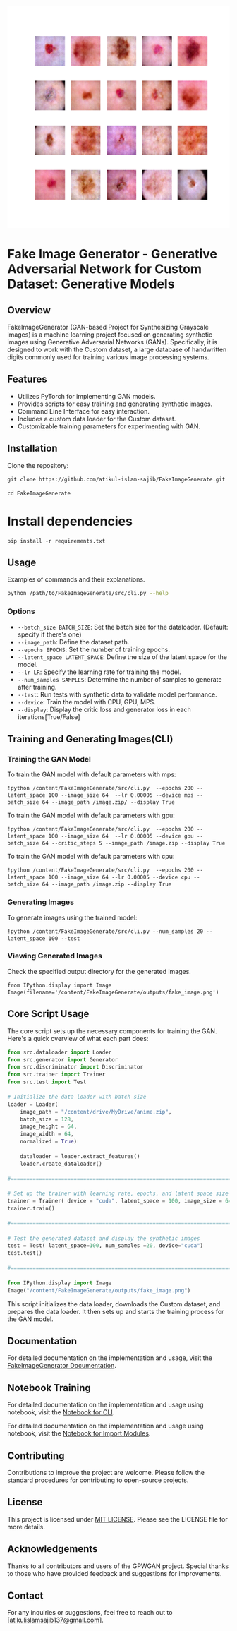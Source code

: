 ![GPCGAN](./outputs/fake_image.png)

# Fake Image Generator - Generative Adversarial Network for Custom Dataset: Generative Models

## Overview

FakeImageGenerator (GAN-based Project for Synthesizing Grayscale images) is a machine learning project focused on generating synthetic images using Generative Adversarial Networks (GANs). Specifically, it is designed to work with the Custom dataset, a large database of handwritten digits commonly used for training various image processing systems.

## Features

- Utilizes PyTorch for implementing GAN models.
- Provides scripts for easy training and generating synthetic images.
- Command Line Interface for easy interaction.
- Includes a custom data loader for the Custom dataset.
- Customizable training parameters for experimenting with GAN.

## Installation

Clone the repository:

```
git clone https://github.com/atikul-islam-sajib/FakeImageGenerate.git

cd FakeImageGenerate
```

# Install dependencies

```
pip install -r requirements.txt
```

## Usage

Examples of commands and their explanations.

```bash
python /path/to/FakeImageGenerate/src/cli.py --help
```

### Options

- `--batch_size BATCH_SIZE`: Set the batch size for the dataloader. (Default: specify if there's one)
- `--image_path`: Define the dataset path.
- `--epochs EPOCHS`: Set the number of training epochs.
- `--latent_space LATENT_SPACE`: Define the size of the latent space for the model.
- `--lr LR`: Specify the learning rate for training the model.
- `--num_samples SAMPLES`: Determine the number of samples to generate after training.
- `--test`: Run tests with synthetic data to validate model performance.
- `--device`: Train the model with CPU, GPU, MPS.
- `--display`: Display the critic loss and generator loss in each iterations[True/False]

## Training and Generating Images(CLI)

### Training the GAN Model

To train the GAN model with default parameters with mps:

```
!python /content/FakeImageGenerate/src/cli.py  --epochs 200 --latent_space 100 --image_size 64  --lr 0.00005 --device mps --batch_size 64 --image_path /image.zip/ --display True
```

To train the GAN model with default parameters with gpu:

```
!python /content/FakeImageGenerate/src/cli.py  --epochs 200 --latent_space 100 --image_size 64  --lr 0.00005 --device gpu --batch_size 64 --critic_steps 5 --image_path /image.zip --display True
```

To train the GAN model with default parameters with cpu:

```
!python /content/FakeImageGenerate/src/cli.py  --epochs 200 --latent_space 100 --image_size 64 --lr 0.00005 --device cpu --batch_size 64 --image_path /image.zip --display True
```

### Generating Images

To generate images using the trained model:

```
!python /content/FakeImageGenerate/src/cli.py --num_samples 20 --latent_space 100 --test
```

### Viewing Generated Images

Check the specified output directory for the generated images.

```
from IPython.display import Image
Image(filename='/content/FakeImageGenerate/outputs/fake_image.png')
```

## Core Script Usage

The core script sets up the necessary components for training the GAN. Here's a quick overview of what each part does:

```python
from src.dataloader import Loader
from src.generator import Generator
from src.discriminator import Discriminator
from src.trainer import Trainer
from src.test import Test

# Initialize the data loader with batch size
loader = Loader(
    image_path = "/content/drive/MyDrive/anime.zip",
    batch_size = 128,
    image_height = 64,
    image_width = 64,
    normalized = True)

    dataloader = loader.extract_features()
    loader.create_dataloader()

#================================================================================================================#

# Set up the trainer with learning rate, epochs, and latent space size
trainer = Trainer( device = "cuda", latent_space = 100, image_size = 64, lr = 0.0002, epochs = 20, display = True)
trainer.train()

#================================================================================================================#

# Test the generated dataset and display the synthetic images
test = Test( latent_space=100, num_samples =20, device="cuda")
test.test()

#================================================================================================================#

from IPython.display import Image
Image("/content/FakeImageGenerate/outputs/fake_image.png")
```

This script initializes the data loader, downloads the Custom dataset, and prepares the data loader. It then sets up and starts the training process for the GAN model.

## Documentation

For detailed documentation on the implementation and usage, visit the [FakeImageGenerator Documentation](https://atikul-islam-sajib.github.io/FIG-deploy/).

## Notebook Training

For detailed documentation on the implementation and usage using notebook, visit the [Notebook for CLI](./notebooks/ModelTrain_CLI.ipynb).

For detailed documentation on the implementation and usage using notebook, visit the [Notebook for Import Modules](./notebooks/ModelTrain_Import_Modules.ipynb).

## Contributing

Contributions to improve the project are welcome. Please follow the standard procedures for contributing to open-source projects.

## License

This project is licensed under [MIT LICENSE](./LICENSE). Please see the LICENSE file for more details.

## Acknowledgements

Thanks to all contributors and users of the GPWGAN project. Special thanks to those who have provided feedback and suggestions for improvements.

## Contact

For any inquiries or suggestions, feel free to reach out to [atikulislamsajib137@gmail.com].
